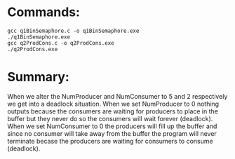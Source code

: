 # Commands:
```
gcc q1BinSemaphore.c -o q1BinSemaphore.exe
./q1BinSemaphore.exe
gcc q2ProdCons.c -o q2ProdCons.exe
./q2ProdCons.exe
```

# Summary:
When we alter the NumProducer and NumConsumer to 5 and 2 respectively
we get into a deadlock situation. When we set NumProducer to 0 nothing
outputs because the consumers are waiting for producers to place in the
buffer but they never do so the consumers will wait forever (deadlock).
When we set NumConsumer to 0 the producers will fill up the buffer
and since no consumer will take away from the buffer the program
will never terminate becase the producers are waiting for consumers
to consume (deadlock).